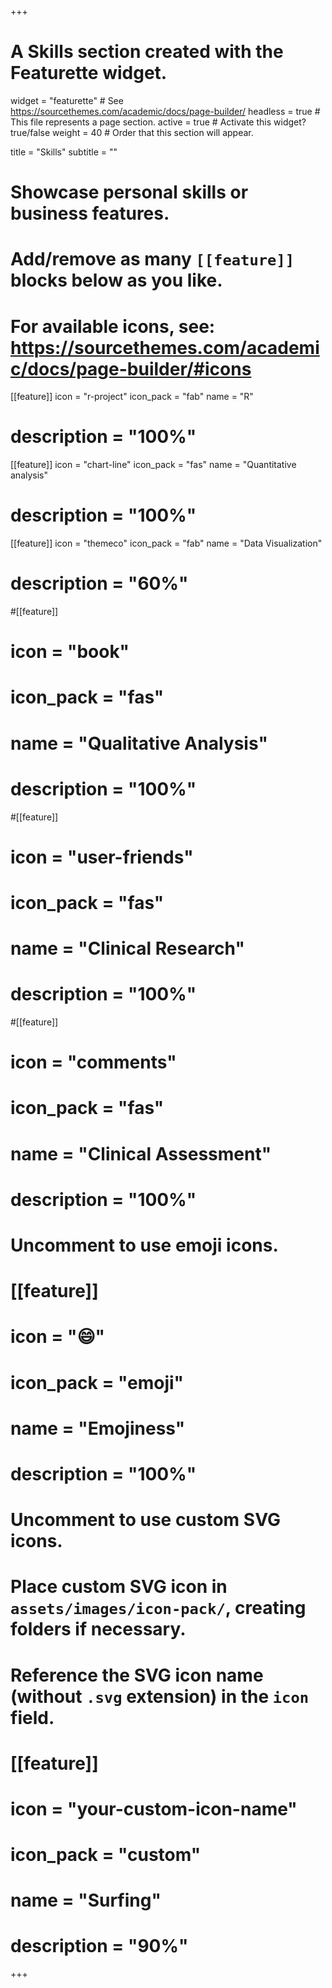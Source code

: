 +++
# A Skills section created with the Featurette widget.
widget = "featurette"  # See https://sourcethemes.com/academic/docs/page-builder/
headless = true  # This file represents a page section.
active = true  # Activate this widget? true/false
weight = 40  # Order that this section will appear.

title = "Skills"
subtitle = ""

# Showcase personal skills or business features.
# 
# Add/remove as many `[[feature]]` blocks below as you like.
# 
# For available icons, see: https://sourcethemes.com/academic/docs/page-builder/#icons

[[feature]]
  icon = "r-project"
  icon_pack = "fab"
  name = "R"
#  description = "100%"
  
[[feature]]
  icon = "chart-line"
  icon_pack = "fas"
  name = "Quantitative analysis"
#  description = "100%"  
  
[[feature]]
  icon = "themeco"
  icon_pack = "fab"
  name = "Data Visualization"
#  description = "60%"

#[[feature]]
#  icon = "book"
#  icon_pack = "fas"
#  name = "Qualitative Analysis"
#  description = "100%"  
  
#[[feature]]
#  icon = "user-friends"
#  icon_pack = "fas"
#  name = "Clinical Research"
#  description = "100%"
  
#[[feature]]
#  icon = "comments"
#  icon_pack = "fas"
#  name = "Clinical Assessment"
#  description = "100%"  

# Uncomment to use emoji icons.
# [[feature]]
#  icon = ":smile:"
#  icon_pack = "emoji"
#  name = "Emojiness"
#  description = "100%"  

# Uncomment to use custom SVG icons.
# Place custom SVG icon in `assets/images/icon-pack/`, creating folders if necessary.
# Reference the SVG icon name (without `.svg` extension) in the `icon` field.
# [[feature]]
#  icon = "your-custom-icon-name"
#  icon_pack = "custom"
#  name = "Surfing"
#  description = "90%"

+++
